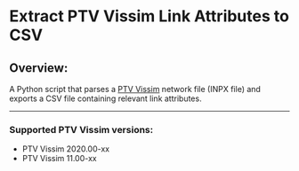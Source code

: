 # Extract PTV Vissim Link Attributes to CSV

## Overview:
A Python script that parses a [PTV Vissim](https://www.ptvgroup.com/en/solutions/products/ptv-vissim/) network file (INPX file) and exports a CSV file containing relevant link attributes.

------
### Supported PTV Vissim versions:
* PTV Vissim 2020.00-xx
* PTV Vissim 11.00-xx
